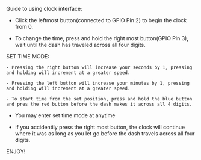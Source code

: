 Guide to using clock interface:

- Click the leftmost button(connected to GPIO Pin 2) to begin the clock from 0.

- To change the time, press and hold the right most button(GPIO Pin 3), wait until the dash has traveled across all four digits.

SET TIME MODE:
	
	- Pressing the right button will increase your seconds by 1, pressing and holding will increment at a greater speed.

	- Pressing the left button will increase your minutes by 1, pressing and holding will increment at a greater speed.

	- To start time from the set position, press and hold the blue button and pres the red button before the dash makes it across all 4 digits.

- You may enter set time mode at anytime

- If you accidentily press the right most button, the clock will continue where it was as long as you let go before the dash travels across all four digits.

ENJOY!	
